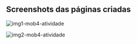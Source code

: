 ## Screenshots das páginas criadas

![img1-mob4-atividade](https://github.com/user-attachments/assets/f5b04827-2897-45c5-bac6-2e3483c51636)

![img2-mob4-atividade](https://github.com/user-attachments/assets/3db91679-fd53-4320-b571-243b0c0b1f17)
